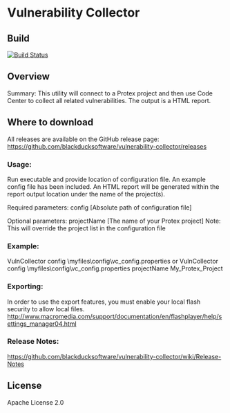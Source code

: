 # Vulnerability Collector 

## Build

[![Build Status](https://travis-ci.org/blackducksoftware/vulnerability-collector.svg?branch=master)](https://travis-ci.org/blackducksoftware/vulnerability-collector)

## Overview

Summary:
This utility will connect to a Protex project and then use Code Center to collect all related vulnerabilities.  The output is a HTML report.

## Where to download
All releases are available on the GitHub release page: https://github.com/blackducksoftware/vulnerability-collector/releases

### Usage:

Run executable and provide location of configuration file.  An example config file has been included.
An HTML report will be generated within the report output location under the name of the project(s).  

Required parameters:  config [Absolute path of configuration file]

Optional parameters:  projectName  [The name of your Protex project]
Note: This will override the project list in the configuration file

### Example:

VulnCollector config \myfiles\config\vc_config.properties
or
VulnCollector config \myfiles\config\vc_config.properties projectName My_Protex_Project

### Exporting:
In order to use the export features, you must enable your local flash security to allow local files.
http://www.macromedia.com/support/documentation/en/flashplayer/help/settings_manager04.html

### Release Notes:
https://github.com/blackducksoftware/vulnerability-collector/wiki/Release-Notes

## License

Apache License 2.0
